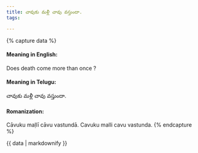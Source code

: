 ```yaml
---
title: చావుకు మళ్లీ చావు వస్తుందా.
tags:

---
```


{% capture data %}
#### Meaning in English:
Does death come more than once ?

#### Meaning in Telugu:
చావుకు మళ్లీ చావు వస్తుందా.

#### Romanization:
Cāvuku maḷlī cāvu vastundā.
Cavuku malli cavu vastunda.
{% endcapture %}

{{ data | markdownify }}

